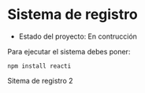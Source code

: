<h1>Sistema de registro</h1>

- Estado del proyecto: En contrucción

Para ejecutar el sistema debes poner:

```npm install reacti```

Sitema de registro 2
